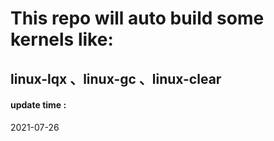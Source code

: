 # This repo will auto build some kernels like:

## linux-lqx 、linux-gc 、linux-clear

#### update time :

2021-07-26
